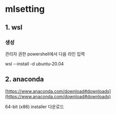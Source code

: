 # mlsetting

## 1. wsl 

### 생성

관리자 권한 powershell에서 다음 라인 입력

  wsl --install -d ubuntu-20.04

  

 
## 2. anaconda
[https://www.anaconda.com/download#downloads](https://www.anaconda.com/download#downloads)

64-bit (x86) installer 다운로드 
